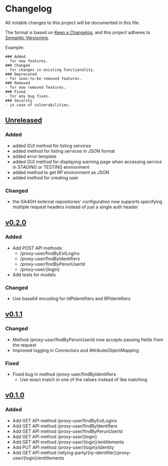 # Changelog
All notable changes to this project will be documented in this file.

The format is based on [Keep a Changelog](https://keepachangelog.com/en/1.0.0/),
and this project adheres to [Semantic Versioning](https://semver.org/spec/v2.0.0.html).

Example:
```
### Added
- for new features.
### Changed
- for changes in existing functionality.
### Deprecated
- for soon-to-be removed features.
### Removed
- for now removed features.
### Fixed
- for any bug fixes.
### Security
- in case of vulnerabilities.
```

## [Unreleased]
### Added
- added GUI method for listing services
- added method for listing services in JSON format
- added error template
- added GUI method for displaying warning page when accessing service in STAGING or TESTING environment
- added method to get RP environment as JSON
- added method for creating user
### Changed
- the GA4GH external repositories' configuration now supports specifying multiple request headers instead of just a single auth header 

## [v0.2.0]
### Added
- Add POST API methods:
    - /proxy-user/findByExtLogins
    - /proxy-user/findByIdentifiers
    - /proxy-user/findByPerunUserId
    - /proxy-user/{login}
- Add tests for models

### Changed
- Use base64 encoding for  IdPIdentifiers and RPIdentifiers

## [v0.1.1]
### Changed
- Method /proxy-user/findByPerunUserId now accepts passing fields from the request
- Improved logging in Connectors and AttributeObjectMapping

### Fixed
- Fixed bug in method /proxy-user/findByIdentifiers
    - Use exact match in one of the values instead of like
      matching

## [v0.1.0]
### Added
- Add GET API method /proxy-user/findByExtLogins
- Add GET API method /proxy-user/findByIdentifiers
- Add GET API method /proxy-user/findByPerunUserId
- Add GET API method /proxy-user/{login}
- Add GET API method /proxy-user/{login}/entitlements
- Add PUT API method /proxy-user/{login}/identity
- Add GET API method /relying-party/{rp-identifier}/proxy-user/{login}/entitlements

[v0.2.0]: https://github.com/CESNET/perun-proxy-api/commits/tree/v0.2.0
[v0.1.1]: https://github.com/CESNET/perun-proxy-api/commits/tree/v0.1.1
[v0.1.0]: https://github.com/CESNET/perun-proxy-api/commits/tree/v0.1.0
[Unreleased]: https://github.com/CESNET/perun-proxy-api/commits/master